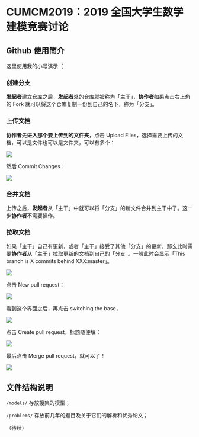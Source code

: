 # CUMCM2019：2019 全国大学生数学建模竞赛讨论
## Github 使用简介

这里使用我的小号演示（

### 创建分支

**发起者**建立仓库之后，**发起者**处的仓库就被称为「主干」，**协作者**如果点击右上角的 Fork 就可以将这个仓库复制一份到自己的名下，称为「分支」。

### 上传文档

**协作者**先**进入那个要上传到的文件夹**，点击 Upload Files，选择需要上传的文档，可以是文件也可以是文件夹，可以有多个：

![](http://img.candobear.com/2019-07-22-040532.png)

然后 Commit Changes：

![](http://img.candobear.com/2019-07-22-040735.png)

### 合并文档

上传之后，**发起者**从「主干」中就可以将「分支」的新文件合并到主干中了。这一步**协作者**不需要操作。

### 拉取文档

如果「主干」自己有更新，或者「主干」接受了其他「分支」的更新，那么此时需要**协作者**从「主干」拉取更新的文档到自己的「分支」。一般此时会显示「This branch is X commits behind XXX:master」。

![](http://img.candobear.com/2019-07-22-043555.png)

点击 New pull request：

![](http://img.candobear.com/2019-07-22-043713.png)

看到这个界面之后，再点击 switching the base，

![](http://img.candobear.com/2019-07-22-043823.png)

点击 Create pull request，标题随便填：

![](http://img.candobear.com/2019-07-22-044307.png)

最后点击 Merge pull request，就可以了！

![](http://img.candobear.com/2019-07-22-044406.png)



## 文件结构说明

`/models/` 存放搜集的模型；

`/problems/` 存放前几年的题目及关于它们的解析和优秀论文；

（待续）

